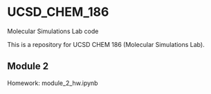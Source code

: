 # UCSD_CHEM_186
Molecular Simulations Lab code

This is a repository for UCSD CHEM 186 (Molecular Simulations Lab). 

## Module 2
Homework: module_2_hw.ipynb
